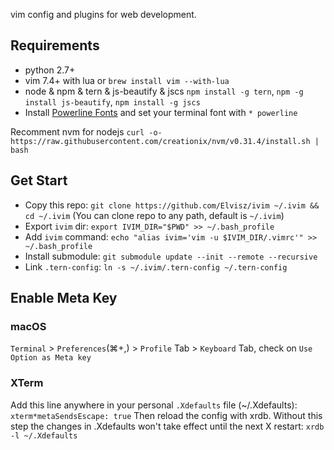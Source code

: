 vim config and plugins for web development. 

## Requirements
  * python 2.7+
  * vim 7.4+ with lua or `brew install vim --with-lua`
  * node & npm & tern & js-beautify & jscs `npm install -g tern`, `npm -g install js-beautify`, `npm install -g jscs`
  * Install [Powerline Fonts](https://github.com/powerline/fonts) and set your terminal font with `* powerline`

Recomment nvm for nodejs `curl -o- https://raw.githubusercontent.com/creationix/nvm/v0.31.4/install.sh | bash`

## Get Start
  * Copy this repo: `git clone https://github.com/Elvisz/ivim ~/.ivim && cd ~/.ivim` (You can clone repo to any path, default is `~/.ivim`)
  * Export `ivim` dir: `export IVIM_DIR="$PWD" >> ~/.bash_profile`
  * Add `ivim` command: `echo "alias ivim='vim -u $IVIM_DIR/.vimrc'" >> ~/.bash_profile`
  * Install submodule: `git submodule update --init --remote --recursive`
  * Link `.tern-config`: `ln -s ~/.ivim/.tern-config ~/.tern-config`

## Enable Meta Key

### macOS
`Terminal` > `Preferences`(⌘+,) > `Profile` Tab > `Keyboard` Tab, check on `Use Option as Meta key`

### XTerm
Add this line anywhere in your personal `.Xdefaults` file (~/.Xdefaults):
`xterm*metaSendsEscape: true`
Then reload the config with xrdb. Without this step the changes in .Xdefaults won't take effect until the next X restart:
`xrdb -l ~/.Xdefaults`
